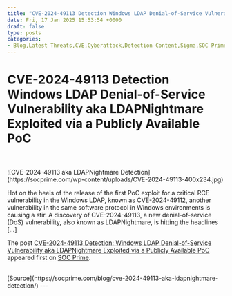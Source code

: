 ```yaml
---
title: "CVE-2024-49113 Detection Windows LDAP Denial-of-Service Vulnerability aka LDAPNightmare Exploited via a Publicly Available PoC"
date: Fri, 17 Jan 2025 15:53:54 +0000
draft: false
type: posts
categories: 
- Blog,Latest Threats,CVE,Cyberattack,Detection Content,Sigma,SOC Prime Platform,Threat Detection Marketplace,Threat Hunting Content,Vulnerability
---
```

# CVE-2024-49113 Detection Windows LDAP Denial-of-Service Vulnerability aka LDAPNightmare Exploited via a Publicly Available PoC

<br/>

<br/>
![CVE-2024-49113 aka LDAPNightmare Detection](https://socprime.com/wp-content/uploads/CVE-2024-49113-400x234.jpg)

Hot on the heels of the release of the first PoC exploit for a critical RCE vulnerability in the Windows LDAP, known as CVE-2024-49112, another vulnerability in the same software protocol in Windows environments is causing a stir. A discovery of CVE-2024-49113, a new denial-of-service (DoS) vulnerability, also known as LDAPNightmare, is hitting the headlines \[…\]

The post [CVE-2024-49113 Detection: Windows LDAP Denial-of-Service Vulnerability aka LDAPNightmare Exploited via a Publicly Available PoC](https://socprime.com/blog/cve-2024-49113-aka-ldapnightmare-detection/) appeared first on [SOC Prime](https://socprime.com).

<br/>
[Source](https://socprime.com/blog/cve-2024-49113-aka-ldapnightmare-detection/)
---

